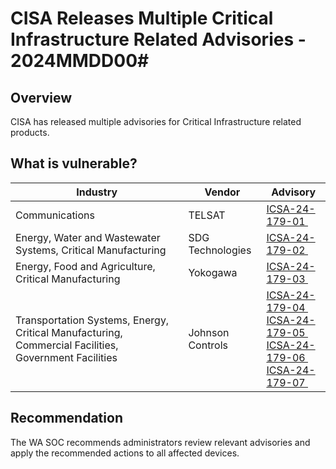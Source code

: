# CISA Releases Multiple Critical Infrastructure Related Advisories - 2024MMDD00\#

## Overview

CISA has released multiple advisories for Critical Infrastructure related products.

## What is vulnerable?

| Industry                                                                                             | Vendor           | Advisory                                                                                                                                                                                                                                                                                                                                                  |
| ---------------------------------------------------------------------------------------------------- | ---------------- | --------------------------------------------------------------------------------------------------------------------------------------------------------------------------------------------------------------------------------------------------------------------------------------------------------------------------------------------------------- |
| Communications                                                                                       | TELSAT           | [ICSA-24-179-01 ](https://www.cisa.gov/news-events/ics-advisories/icsa-24-179-01)                                                                                                                                                                                                                                                                         |
| Energy, Water and Wastewater Systems, Critical Manufacturing                                         | SDG Technologies | [ICSA-24-179-02 ](https://www.cisa.gov/news-events/ics-advisories/icsa-24-179-02)                                                                                                                                                                                                                                                                         |
| Energy, Food and Agriculture, Critical Manufacturing                                                 | Yokogawa         | [ICSA-24-179-03 ](https://www.cisa.gov/news-events/ics-advisories/icsa-24-179-03)                                                                                                                                                                                                                                                                         |
| Transportation Systems, Energy, Critical Manufacturing, Commercial Facilities, Government Facilities | Johnson Controls | [ICSA-24-179-04 ](https://www.cisa.gov/news-events/ics-advisories/icsa-24-179-04) </br> [ICSA-24-179-05 ](https://www.cisa.gov/news-events/ics-advisories/icsa-24-179-05) </br> [ICSA-24-179-06 ](https://www.cisa.gov/news-events/ics-advisories/icsa-24-179-06) </br> [ICSA-24-179-07 ](https://www.cisa.gov/news-events/ics-advisories/icsa-24-179-07) |

## Recommendation

The WA SOC recommends administrators review relevant advisories and apply the recommended actions to all affected devices.
